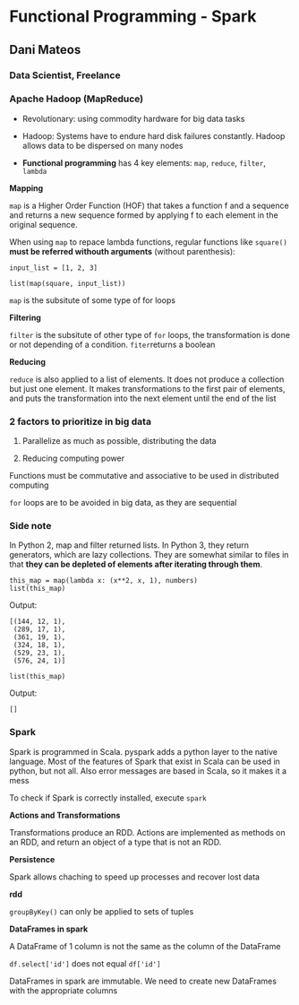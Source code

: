 # Functional Programming - Spark
## Dani Mateos
### Data Scientist, Freelance

### Apache Hadoop (MapReduce)

* Revolutionary: using commodity hardware for big data tasks

* Hadoop: Systems have to endure hard disk failures constantly. Hadoop allows data to be dispersed on many nodes

* **Functional programming** has 4 key elements: ```map```, ```reduce```, ```filter```, ```lambda```

**Mapping**

```map``` is a Higher Order Function (HOF) that takes a function f and a sequence and returns a new sequence formed by applying f to each element in the original sequence.

When using ```map``` to repace lambda functions, regular functions like ```square()``` **must be referred withouth arguments** (without parenthesis):
```
input_list = [1, 2, 3]

list(map(square, input_list))
```

```map``` is the subsitute of some type of for loops

**Filtering**

```filter``` is the subsitute of other type of ```for``` loops, the transformation is done or not depending of a condition. ```fiter```returns a boolean

**Reducing**

```reduce``` is also applied to a list of elements.  It does not produce a collection but just one element. It makes transformations to the first pair of elements, and puts the transformation into the next element until the end of the list

### 2 factors to prioritize in big data

1) Parallelize as much as possible, distributing the data

2) Reducing computing power

Functions must be commutative and associative to be used in distributed computing

```for``` loops are to be avoided in big data, as they are sequential

### Side note
In Python 2, map and filter returned lists. In Python 3, they return generators, which are lazy collections. They are somewhat similar to files in that **they can be depleted of elements after iterating through them**.

```
this_map = map(lambda x: (x**2, x, 1), numbers)
list(this_map)
```

Output:
```
[(144, 12, 1),
 (289, 17, 1),
 (361, 19, 1),
 (324, 18, 1),
 (529, 23, 1),
 (576, 24, 1)]
```

```
list(this_map)
```

Output:
```
[]
```

### Spark

Spark is programmed in Scala. pyspark adds a python layer to the native language. Most of the features of Spark that exist in Scala can be used in python, but not all. Also error messages are based in Scala, so it makes it a mess

To check if Spark is correctly installed, execute ```spark```

**Actions and Transformations**

Transformations produce an RDD. Actions are implemented as methods on an RDD, and return an object of a type that is not an RDD. 

**Persistence**

Spark allows chaching to speed up processes and recover lost data

**rdd**

```groupByKey()``` can only be applied to sets of tuples

**DataFrames in spark**

A DataFrame of 1 column is not the same as the column of the DataFrame

```df.select['id']``` does not equal ```df['id']```

DataFrames in spark are immutable. We need to create new DataFrames with the appropriate columns
